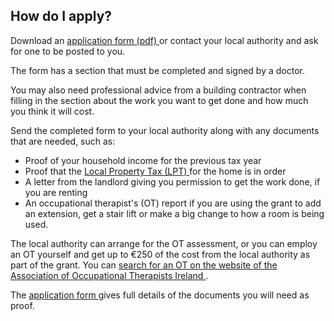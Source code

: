 ##  How do I apply?

Download an [ application form (pdf)
](https://assets.gov.ie/119595/fb68af61-2429-414e-8f61-95ddc380f8ec.pdf) or
contact your local authority and ask for one to be posted to you.

The form has a section that must be completed and signed by a doctor.

You may also need professional advice from a building contractor when filling
in the section about the work you want to get done and how much you think it
will cost.

Send the completed form to your local authority along with any documents that
are needed, such as:

  * Proof of your household income for the previous tax year 
  * Proof that the [ Local Property Tax (LPT) ](/en/money-and-tax/tax/housing-taxes-and-reliefs/local-property-tax/) for the home is in order 
  * A letter from the landlord giving you permission to get the work done, if you are renting 
  * An occupational therapist's (OT) report if you are using the grant to add an extension, get a stair lift or make a big change to how a room is being used. 

The local authority can arrange for the OT assessment, or you can employ an OT
yourself and get up to €250 of the cost from the local authority as part of
the grant. You can [ search for an OT on the website of the Association of
Occupational Therapists Ireland ](https://www.aoti.ie/) .

The [ application form
](https://assets.gov.ie/119595/fb68af61-2429-414e-8f61-95ddc380f8ec.pdf) gives
full details of the documents you will need as proof.
